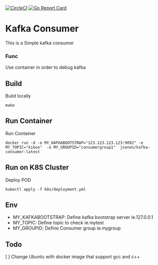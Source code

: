 [![CircleCI](https://circleci.com/gh/jsenon/kafka-consumer.svg?style=svg)](https://circleci.com/gh/jsenon/kafka-consumer)
[![Go Report Card](https://goreportcard.com/badge/github.com/jsenon/kafka-consumer)](https://goreportcard.com/report/github.com/jsenon/kafka-consumer)

# Kafka Consumer
 
This is a Simple kafka consumer

### Func

Use container in order to debug kafka 

## Build

Build locally
```
make 
```

## Run Container

Run Container
```
docker run -d -e MY_KAFKABOOTSTRAP="123.123.123.123:9092" -e MY_TOPIC="kikoo"  -e MY_GROUPID="consumergroup1"  jsenon/kafka-consumer:latest
```

## Run on K8S Cluster

Deploy POD
```
kubectl apply -f k8s/deployment.yml
```

## Env

- MY_KAFKABOOTSTRAP: Define kafka bootstrap server ie.127.0.0.1
- MY_TOPIC: Define topic to check ie.mytest
- MY_GROUPID: Define Consumer group ie.mygroup

## Todo

[ ] Change Ubuntu with docker image that support gcc and c++
